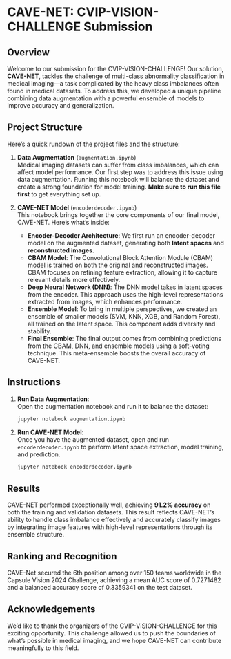 # CAVE-NET: CVIP-VISION-CHALLENGE Submission

## Overview

Welcome to our submission for the CVIP-VISION-CHALLENGE! Our solution, **CAVE-NET**, tackles the challenge of multi-class abnormality classification in medical imaging—a task complicated by the heavy class imbalances often found in medical datasets. To address this, we developed a unique pipeline combining data augmentation with a powerful ensemble of models to improve accuracy and generalization.

## Project Structure

Here’s a quick rundown of the project files and the structure:

1. **Data Augmentation** (`augmentation.ipynb`)  
   Medical imaging datasets can suffer from class imbalances, which can affect model performance. Our first step was to address this issue using data augmentation. Running this notebook will balance the dataset and create a strong foundation for model training. **Make sure to run this file first** to get everything set up.

2. **CAVE-NET Model** (`encoderdecoder.ipynb`)  
   This notebook brings together the core components of our final model, CAVE-NET. Here’s what’s inside:
   - **Encoder-Decoder Architecture**: We first run an encoder-decoder model on the augmented dataset, generating both **latent spaces** and **reconstructed images**.
   - **CBAM Model**: The Convolutional Block Attention Module (CBAM) model is trained on both the original and reconstructed images. CBAM focuses on refining feature extraction, allowing it to capture relevant details more effectively.
   - **Deep Neural Network (DNN)**: The DNN model takes in latent spaces from the encoder. This approach uses the high-level representations extracted from images, which enhances performance.
   - **Ensemble Model**: To bring in multiple perspectives, we created an ensemble of smaller models (SVM, KNN, XGB, and Random Forest), all trained on the latent space. This component adds diversity and stability.
   - **Final Ensemble**: The final output comes from combining predictions from the CBAM, DNN, and ensemble models using a soft-voting technique. This meta-ensemble boosts the overall accuracy of CAVE-NET.

## Instructions

1. **Run Data Augmentation**:  
   Open the augmentation notebook and run it to balance the dataset:
   ```bash
   jupyter notebook augmentation.ipynb
   ```

2. **Run CAVE-NET Model**:  
   Once you have the augmented dataset, open and run `encoderdecoder.ipynb` to perform latent space extraction, model training, and prediction.
   ```bash
   jupyter notebook encoderdecoder.ipynb
   ```

## Results

CAVE-NET performed exceptionally well, achieving **91.2% accuracy** on both the training and validation datasets. This result reflects CAVE-NET’s ability to handle class imbalance effectively and accurately classify images by integrating image features with high-level representations through its ensemble structure.

## Ranking and Recognition

CAVE-Net secured the 6th position among over 150 teams worldwide in the Capsule Vision 2024 Challenge, achieving a mean AUC score of 0.7271482 and a balanced accuracy score of 0.3359341 on the test dataset.

## Acknowledgements

We’d like to thank the organizers of the CVIP-VISION-CHALLENGE for this exciting opportunity. This challenge allowed us to push the boundaries of what’s possible in medical imaging, and we hope CAVE-NET can contribute meaningfully to this field.
